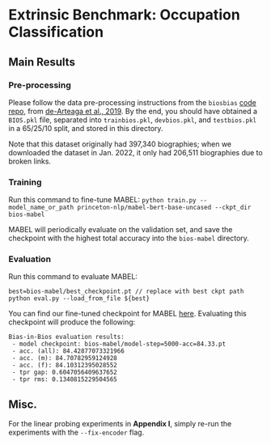 # Extrinsic Benchmark: Occupation Classification
## Main Results
### Pre-processing

Please follow the data pre-processing instructions from the `biosbias` [code repo](https://github.com/microsoft/biosbias), from [de-Arteaga et al., 2019](https://dl.acm.org/doi/10.1145/3287560.3287572). By the end, you should have obtained a `BIOS.pkl` file, separated into `trainbios.pkl`, `devbios.pkl`, and `testbios.pkl` in a 65/25/10 split, and stored in this directory. 

Note that this dataset originally had 397,340 biographies; when we downloaded the dataset in Jan. 2022, it only had 206,511 biographies due to broken links.

### Training 

Run this command to fine-tune MABEL: 
`python train.py --model_name_or_path princeton-nlp/mabel-bert-base-uncased --ckpt_dir bios-mabel`  

MABEL will periodically evaluate on the validation set, and save the checkpoint with the highest total accuracy into the `bios-mabel` directory. 

### Evaluation

Run this command to evaluate MABEL:

```
best=bios-mabel/best_checkpoint.pt // replace with best ckpt path
python eval.py --load_from_file ${best}
```

You can find our fine-tuned checkpoint for MABEL [here](https://drive.google.com/file/d/1MP-8sAf3YJk279Dj1S54QYBtaQDgB4kc/view?usp=sharing). Evaluating this checkpoint will produce the following:

```
Bias-in-Bios evaluation results:
 - model checkpoint: bios-mabel/model-step=5000-acc=84.33.pt
 - acc. (all): 84.42877073321966
 - acc. (m): 84.70782959124928
 - acc. (f): 84.10312395028552
 - tpr gap: 0.6047056409637652
 - tpr rms: 0.1340815229504565
```

## Misc.
For the linear probing experiments in **Appendix I**, simply re-run the experiments with the `--fix-encoder` flag. 


